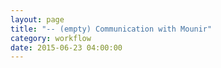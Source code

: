 ```yaml
---
layout: page
title: "-- (empty) Communication with Mounir"
category: workflow
date: 2015-06-23 04:00:00
---
```




